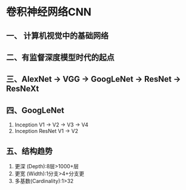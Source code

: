 # 卷积神经网络CNN
## 一、 计算机视觉中的基础网络

## 二、有监督深度模型时代的起点

## 三、AlexNet -> VGG -> GoogLeNet -> ResNet -> ResNeXt

## 四、GoogLeNet

1. Inception V1 -> V2 -> V3 -> V4
2. Inception ResNet V1 -> V2

## 五、结构趋势
1. 更深 (Depth):8层>1000+层
2. 更宽 (Width):1分支>4+分支更
3. 多基数(Cardinality):1>32